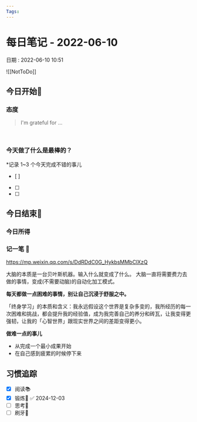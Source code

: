 ```yaml
---
Tags: 
---
```

# 每日笔记 - 2022-06-10
日期 : 2022-06-10 10:51

![[NotToDo]]

## 今日开始🌅    
### 态度
> I'm grateful for ...

<br>

### 今天做了什么是最棒的？
*记录 1~3 个今天完成不错的事儿
- [ ]  
- [ ]  
- [ ]  



## 今日结束🎴
### 今日所得







### 记一笔 📝

https://mp.weixin.qq.com/s/DdRDdC0G_HykbsMMbClXzQ

大脑的本质是一台贝叶斯机器。输入什么就变成了什么。
大脑一直将需要费力去做的事情，变成(不需要动脑)的自动化加工模式。

**每天都做一点困难的事情，别让自己沉浸于舒服之中。**

「终身学习」的本质和含义：我永远假设这个世界是复杂多变的，我所经历的每一次困难和挑战，都会提升我的经验值，成为我完善自己的养分和砖瓦，让我变得更强韧，让我的「心智世界」跟现实世界之间的差距变得更小。


**做难一点的事儿**
- 从完成一个最小成果开始
- 在自己感到疲累的时候停下来





## 习惯追踪
- [x] 阅读📚 
- [x] 锻炼🥊 ✅ 2024-12-03
- [ ] 思考🧠
- [ ] 刷牙🦷